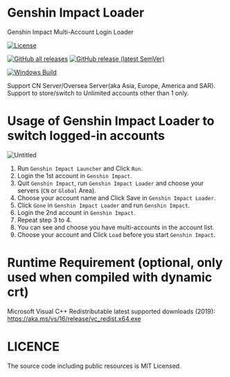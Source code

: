 # Genshin Impact Loader
Genshin Impact Multi-Account Login Loader

[![License][license-svg]][license-link]

[![GitHub all releases](https://img.shields.io/github/downloads/Chilledheart/GenshinImpactLoader/total)](https://github.com/Chilledheart/GenshinImpactLoader/releases)
[![GitHub release (latest SemVer)](https://img.shields.io/github/v/release/Chilledheart/GenshinImpactLoader)](https://github.com/Chilledheart/GenshinImpactLoader/releases)

[![Windows Build](https://github.com/Chilledheart/GenshinImpactLoader/actions/workflows/publish.yml/badge.svg)](https://github.com/Chilledheart/GenshinImpactLoader/actions/workflows/publish.yml)

Support CN Server/Oversea Server(aka Asia, Europe, America and SAR).
Support to store/switch to Unlimited accounts other than 1 only.

# Usage of Genshin Impact Loader to switch logged-in accounts
![Untitled](https://user-images.githubusercontent.com/54673341/190845028-8fb08e31-620d-4fb6-a83f-bb7d2ad6f626.jpg)

1. Run `Genshin Impact Launcher` and Click `Run`.
2. Login the 1st account in `Genshin Impact`.
3. Quit `Genshin Impact`, run `Genshin Impact Loader` and choose your servers (`CN` or `Global` Area).
4. Choose your account name and Click Save in `Genshin Impact Loader`.
5. Click `Gone` in `Genshin Impact Loader` and run `Genshin Impact`.
6. Login the 2nd account in `Genshin Impact`.
7. Repeat step 3 to 4.
8. You can see and choose you have multi-accounts in the account list.
9. Choose your account and Click `Load` before you start `Genshin Impact`.

# Runtime Requirement (optional, only used when compiled with dynamic crt)

Microsoft Visual C++ Redistributable latest supported downloads (2019): https://aka.ms/vs/16/release/vc_redist.x64.exe

# LICENCE
The source code including public resources is MIT Licensed.

[license-svg]: https://img.shields.io/badge/license-MIT-lightgrey.svg
[license-link]: LICENSE
